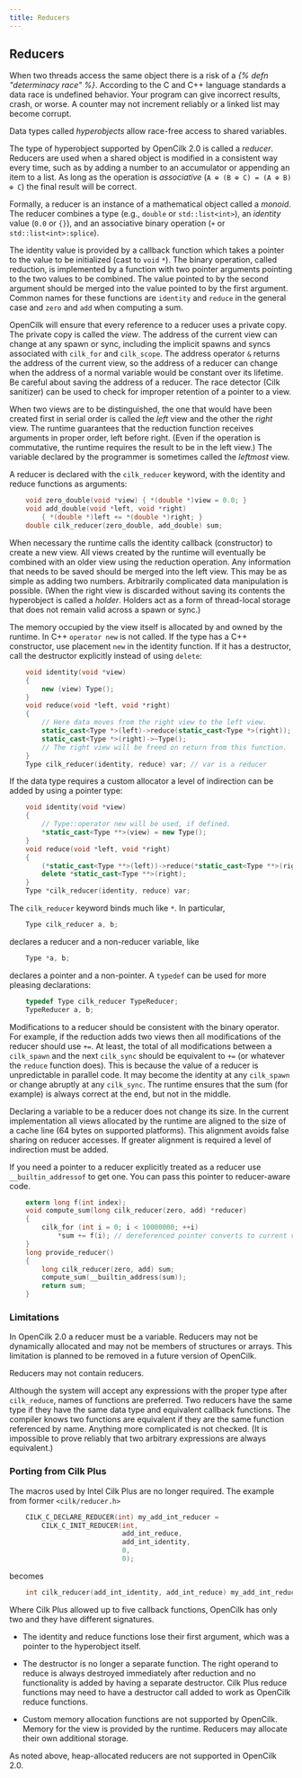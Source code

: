```yaml
---
title: Reducers
---
```


## Reducers

When two threads access the same object there is a risk of a _{% defn
"determinacy race" %}_.  According to the C and C++ language standards a
data race is undefined behavior.  Your program can give incorrect
results, crash, or worse.  A counter may not increment reliably or a
linked list may become corrupt.

Data types called _hyperobjects_ allow race-free access to shared
variables.

The type of hyperobject supported by OpenCilk 2.0 is called a
_reducer_.  Reducers are used when a shared object is modified
in a consistent way every time, such as by adding a number to
an accumulator or appending an item to a list.  As long as
the operation is _associative_ (`A ⊕ (B ⊕ C) = (A ⊕ B) ⊕ C`)
the final result will be correct.

Formally, a reducer is an instance of a mathematical object called a
_monoid_.  The reducer combines a type (e.g., `double` or
`std::list<int>`), an _identity_ value (`0.0` or `{}`), and an
associative binary operation (`+` or `std::list<int>:splice`).

The identity value is provided by a callback function which takes a
pointer to the value to be initialized (cast to `void`&nbsp;`*`).  The
binary operation, called reduction, is implemented by a function with
two pointer arguments pointing to the two values to be combined.  The
value pointed to by the second argument should be merged into the
value pointed to by the first argument.  Common names for these
functions are `identity` and `reduce` in the general case and `zero`
and `add` when computing a sum.

OpenCilk will ensure that every reference to a reducer uses a private
copy.  The private copy is called the _view_.  The address of the
current view can change at any spawn or sync, including the implicit
spawns and syncs associated with `cilk_for` and `cilk_scope`.  The
address operator `&` returns the address of the current view, so the
address of a reducer can change when the address of a normal variable
would be constant over its lifetime.  Be careful about saving the
address of a reducer.  The race detector (Cilk sanitizer) can be used
to check for improper retention of a pointer to a view.

When two views are to be distinguished, the one that would have been
created first in serial order is called the _left_ view and the other
the _right_ view.  The runtime guarantees that the reduction function
receives arguments in proper order, left before right.  (Even if the
operation is commutative, the runtime requires the result to be in the
left view.)  The variable declared by the programmer is sometimes
called the _leftmost_ view.

A reducer is declared with the `cilk_reducer` keyword, with the
identity and reduce functions as arguments:

```c
    void zero_double(void *view) { *(double *)view = 0.0; }
    void add_double(void *left, void *right)
        { *(double *)left += *(double *)right; }
    double cilk_reducer(zero_double, add_double) sum;
```

When necessary the runtime calls the identity callback (constructor)
to create a new view.  All views created by the runtime will
eventually be combined with an older view using the reduction
operation.  Any information that needs to be saved should be merged
into the left view.  This may be as simple as adding two numbers.
Arbitrarily complicated data manipulation is possible.  (When the
right view is discarded without saving its contents the hyperobject is
called a _holder_.  Holders act as a form of thread-local storage that
does not remain valid across a spawn or sync.)

The memory occupied by the view itself is allocated by and owned by
the runtime.  In C++ `operator new` is not called.  If the type has a
C++ constructor, use placement `new` in the identity function.  If it
has a destructor, call the destructor explicitly instead of using
`delete`:

```cpp
    void identity(void *view)
    {
        new (view) Type();
    }
    void reduce(void *left, void *right)
    {
        // Here data moves from the right view to the left view.
        static_cast<Type *>(left)->reduce(static_cast<Type *>(right));
        static_cast<Type *>(right)->~Type();
        // The right view will be freed on return from this function.
    }
    Type cilk_reducer(identity, reduce) var; // var is a reducer
```

If the data type requires a custom allocator a level of indirection
can be added by using a pointer type:

```cpp
    void identity(void *view)
    {
        // Type::operator new will be used, if defined.
        *static_cast<Type **>(view) = new Type();
    }
    void reduce(void *left, void *right)
    {
        (*static_cast<Type **>(left))->reduce(*static_cast<Type **>(right));
        delete *static_cast<Type **>(right);
    }
    Type *cilk_reducer(identity, reduce) var;
```

The `cilk_reducer` keyword binds much like `*`.  In particular,

```c
    Type cilk_reducer a, b;
```

declares a reducer and a non-reducer variable, like

```c
    Type *a, b;
```

declares a pointer and a non-pointer.  A `typedef` can be used
for more pleasing declarations:

```c
    typedef Type cilk_reducer TypeReducer;
    TypeReducer a, b;
```

Modifications to a reducer should be consistent with the binary
operator.  For example, if the reduction adds two views then all
modifications of the reducer should use `+=`.  At least, the total of
all modifications between a `cilk_spawn` and the next `cilk_sync`
should be equivalent to `+=` (or whatever the `reduce` function does).
This is because the value of a reducer is unpredictable in parallel
code.  It may become the identity at any `cilk_spawn` or change
abruptly at any `cilk_sync`.  The runtime ensures that the sum (for
example) is always correct at the end, but not in the middle.

Declaring a variable to be a reducer does not change its size.  In the
current implementation all views allocated by the runtime are aligned
to the size of a cache line (64 bytes on supported platforms).  This
alignment avoids false sharing on reducer accesses.  If greater
alignment is required a level of indirection must be added.

If you need a pointer to a reducer explicitly treated as a reducer use
`__builtin_addressof` to get one.  You can pass this pointer to
reducer-aware code.

```c
    extern long f(int index);
    void compute_sum(long cilk_reducer(zero, add) *reducer)
    {
        cilk_for (int i = 0; i < 10000000; ++i)
            *sum += f(i); // dereferenced pointer converts to current view
    }
    long provide_reducer()
    {
        long cilk_reducer(zero, add) sum;
        compute_sum(__builtin_address(sum));
        return sum;
    }
```

### Limitations

In OpenCilk 2.0 a reducer must be a variable.  Reducers may not be
dynamically allocated and may not be members of structures or arrays.
This limitation is planned to be removed in a future version of OpenCilk.

Reducers may not contain reducers.

Although the system will accept any expressions with the proper type
after `cilk_reduce`, names of functions are preferred.  Two reducers
have the same type if they have the same data type and equivalent
callback functions.  The compiler knows two functions are equivalent
if they are the same function referenced by name.  Anything more
complicated is not checked.  (It is impossible to prove reliably that
two arbitrary expressions are always equivalent.)

### Porting from Cilk Plus

The macros used by Intel Cilk Plus are no longer required.
The example from former `<cilk/reducer.h>`

```c
    CILK_C_DECLARE_REDUCER(int) my_add_int_reducer =
        CILK_C_INIT_REDUCER(int,
                            add_int_reduce,
                            add_int_identity,
                            0,
                            0);
```

becomes

```c
    int cilk_reducer(add_int_identity, add_int_reduce) my_add_int_reducer;
```

Where Cilk Plus allowed up to five callback functions, OpenCilk has
only two and they have different signatures.

* The identity and reduce functions lose their first argument,
which was a pointer to the hyperobject itself.

* The destructor is no longer a separate function.  The right operand
to reduce is always destroyed immediately after reduction and no
functionality is added by having a separate destructor.  Cilk Plus
reduce functions may need to have a destructor call added to work as
OpenCilk reduce functions.

* Custom memory allocation functions are not supported by OpenCilk.
Memory for the view is provided by the runtime.  Reducers may allocate
their own additional storage.

As noted above, heap-allocated reducers are not supported in
OpenCilk 2.0.


